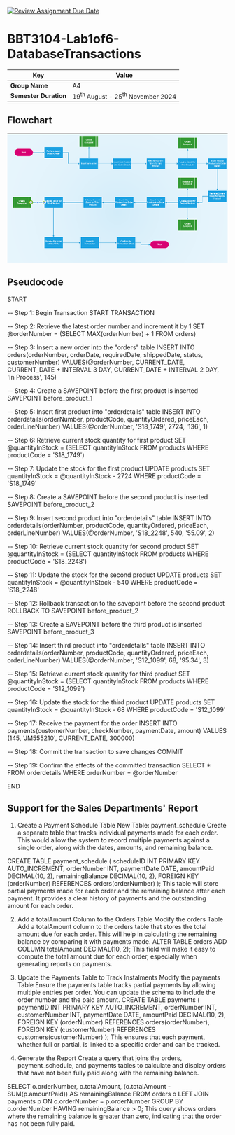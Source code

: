 [![Review Assignment Due Date](https://classroom.github.com/assets/deadline-readme-button-22041afd0340ce965d47ae6ef1cefeee28c7c493a6346c4f15d667ab976d596c.svg)](https://classroom.github.com/a/r-tQZu0l)
# BBT3104-Lab1of6-DatabaseTransactions


| **Key**                                                               | Value                                                                                                                                                                              |
|---------------|---------------------------------------------------------|
| **Group Name**                                                               | A4 |
| **Semester Duration**                                                 | 19<sup>th</sup> August - 25<sup>th</sup> November 2024                                                                                                                     

## Flowchart
![alt text](image.png)
## Pseudocode
START

-- Step 1: Begin Transaction
START TRANSACTION

-- Step 2: Retrieve the latest order number and increment it by 1
SET @orderNumber = (SELECT MAX(orderNumber) + 1 FROM orders)

-- Step 3: Insert a new order into the "orders" table
INSERT INTO orders(orderNumber, orderDate, requiredDate, shippedDate, status, customerNumber)
VALUES(@orderNumber, CURRENT_DATE, CURRENT_DATE + INTERVAL 3 DAY, CURRENT_DATE + INTERVAL 2 DAY, 'In Process', 145)

-- Step 4: Create a SAVEPOINT before the first product is inserted
SAVEPOINT before_product_1

-- Step 5: Insert first product into "orderdetails" table
INSERT INTO orderdetails(orderNumber, productCode, quantityOrdered, priceEach, orderLineNumber)
VALUES(@orderNumber, 'S18_1749', 2724, '136', 1)

-- Step 6: Retrieve current stock quantity for first product
SET @quantityInStock = (SELECT quantityInStock FROM products WHERE productCode = 'S18_1749')

-- Step 7: Update the stock for the first product
UPDATE products SET quantityInStock = @quantityInStock - 2724 WHERE productCode = 'S18_1749'

-- Step 8: Create a SAVEPOINT before the second product is inserted
SAVEPOINT before_product_2

-- Step 9: Insert second product into "orderdetails" table
INSERT INTO orderdetails(orderNumber, productCode, quantityOrdered, priceEach, orderLineNumber)
VALUES(@orderNumber, 'S18_2248', 540, '55.09', 2)

-- Step 10: Retrieve current stock quantity for second product
SET @quantityInStock = (SELECT quantityInStock FROM products WHERE productCode = 'S18_2248')

-- Step 11: Update the stock for the second product
UPDATE products SET quantityInStock = @quantityInStock - 540 WHERE productCode = 'S18_2248'

-- Step 12: Rollback transaction to the savepoint before the second product
ROLLBACK TO SAVEPOINT before_product_2

-- Step 13: Create a SAVEPOINT before the third product is inserted
SAVEPOINT before_product_3

-- Step 14: Insert third product into "orderdetails" table
INSERT INTO orderdetails(orderNumber, productCode, quantityOrdered, priceEach, orderLineNumber)
VALUES(@orderNumber, 'S12_1099', 68, '95.34', 3)

-- Step 15: Retrieve current stock quantity for third product
SET @quantityInStock = (SELECT quantityInStock FROM products WHERE productCode = 'S12_1099')

-- Step 16: Update the stock for the third product
UPDATE products SET quantityInStock = @quantityInStock - 68 WHERE productCode = 'S12_1099'

-- Step 17: Receive the payment for the order
INSERT INTO payments(customerNumber, checkNumber, paymentDate, amount)
VALUES (145, 'JM555210', CURRENT_DATE, 300000)

-- Step 18: Commit the transaction to save changes
COMMIT

-- Step 19: Confirm the effects of the committed transaction
SELECT * FROM orderdetails WHERE orderNumber = @orderNumber

END

## Support for the Sales Departments' Report
1. Create a Payment Schedule Table
New Table: payment_schedule
Create a separate table that tracks individual payments made for each order. This would allow the system to record multiple payments against a single order, along with the dates, amounts, and remaining balance.

CREATE TABLE payment_schedule (
    scheduleID INT PRIMARY KEY AUTO_INCREMENT,
    orderNumber INT,
    paymentDate DATE,
    amountPaid DECIMAL(10, 2),
    remainingBalance DECIMAL(10, 2),
    FOREIGN KEY (orderNumber) REFERENCES orders(orderNumber)
);
This table will store partial payments made for each order and the remaining balance after each payment. It provides a clear history of payments and the outstanding amount for each order.

2. Add a totalAmount Column to the Orders Table
Modify the orders Table
Add a totalAmount column to the orders table that stores the total amount due for each order. This will help in calculating the remaining balance by comparing it with payments made.
ALTER TABLE orders ADD COLUMN totalAmount DECIMAL(10, 2);
This field will make it easy to compute the total amount due for each order, especially when generating reports on payments.

3. Update the Payments Table to Track Instalments
Modify the payments Table
Ensure the payments table tracks partial payments by allowing multiple entries per order. You can update the schema to include the order number and the paid amount.
CREATE TABLE payments (
    paymentID INT PRIMARY KEY AUTO_INCREMENT,
    orderNumber INT,
    customerNumber INT,
    paymentDate DATE,
    amountPaid DECIMAL(10, 2),
    FOREIGN KEY (orderNumber) REFERENCES orders(orderNumber),
    FOREIGN KEY (customerNumber) REFERENCES customers(customerNumber)
);
This ensures that each payment, whether full or partial, is linked to a specific order and can be tracked.

4. Generate the Report
Create a query that joins the orders, payment_schedule, and payments tables to calculate and display orders that have not been fully paid along with the remaining balance.

SELECT o.orderNumber, o.totalAmount, 
       (o.totalAmount - SUM(p.amountPaid)) AS remainingBalance
FROM orders o
LEFT JOIN payments p ON o.orderNumber = p.orderNumber
GROUP BY o.orderNumber
HAVING remainingBalance > 0;
This query shows orders where the remaining balance is greater than zero, indicating that the order has not been fully paid.
